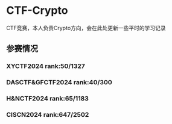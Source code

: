 # CTF-Crypto
CTF竞赛，本人负责Crypto方向，会在此处更新一些平时的学习记录

## 参赛情况
### XYCTF2024  rank:50/1327

### DASCTF&GFCTF2024 rank:40/300

### H&NCTF2024 rank:65/1183

### CISCN2024 rank:647/2502
